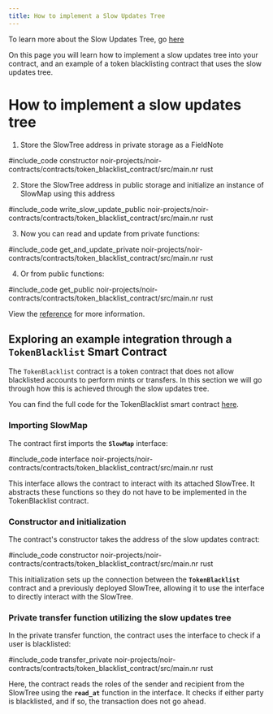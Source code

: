 ```yaml
---
title: How to implement a Slow Updates Tree
---
```


To learn more about the Slow Updates Tree, go [here](./main.md)

On this page you will learn how to implement a slow updates tree into your contract, and an example of a token blacklisting contract that uses the slow updates tree.

# How to implement a slow updates tree

1. Store the SlowTree address in private storage as a FieldNote

#include_code constructor noir-projects/noir-contracts/contracts/token_blacklist_contract/src/main.nr rust

2. Store the SlowTree address in public storage and initialize an instance of SlowMap using this address

#include_code write_slow_update_public noir-projects/noir-contracts/contracts/token_blacklist_contract/src/main.nr rust

3. Now you can read and update from private functions:

#include_code get_and_update_private noir-projects/noir-contracts/contracts/token_blacklist_contract/src/main.nr rust

4. Or from public functions:

#include_code get_public noir-projects/noir-contracts/contracts/token_blacklist_contract/src/main.nr rust

View the [reference](../../../references/slow_updates_tree.md) for more information.

## Exploring an example integration through a **`TokenBlacklist`** Smart Contract

The `TokenBlacklist` contract is a token contract that does not allow blacklisted accounts to perform mints or transfers. In this section we will go through how this is achieved through the slow updates tree.

You can find the full code for the TokenBlacklist smart contract [here](https://github.com/AztecProtocol/aztec-packages/tree/master/noir-projects/noir-contracts/contracts/token_blacklist_contract).

### Importing SlowMap

The contract first imports the **`SlowMap`** interface:

#include_code interface noir-projects/noir-contracts/contracts/token_blacklist_contract/src/main.nr rust

This interface allows the contract to interact with its attached SlowTree. It abstracts these functions so they do not have to be implemented in the TokenBlacklist contract.

### Constructor and initialization

The contract's constructor takes the address of the slow updates contract:

#include_code constructor noir-projects/noir-contracts/contracts/token_blacklist_contract/src/main.nr rust

This initialization sets up the connection between the **`TokenBlacklist`** contract and a previously deployed SlowTree, allowing it to use the interface to directly interact with the SlowTree.

### Private transfer function utilizing the slow updates tree

In the private transfer function, the contract uses the interface to check if a user is blacklisted:

#include_code transfer_private noir-projects/noir-contracts/contracts/token_blacklist_contract/src/main.nr rust

Here, the contract reads the roles of the sender and recipient from the SlowTree using the **`read_at`** function in the interface. It checks if either party is blacklisted, and if so, the transaction does not go ahead.
